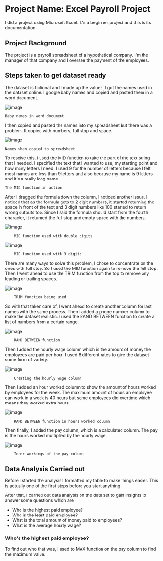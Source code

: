 # Project Name: Excel Payroll Project

I did a project using Microsoft Excel. It's a beginner project and this is its documentation.

## Project Background
The project is a payroll spreadsheet of a hypothetical company. I'm the manager of that company and I oversee the payment of the employees.

## Steps taken to get dataset ready
The dataset is fictional and I made up the values. I got the names used in the dataset online. I google baby names and copied and pasted them in a word document.

![image](https://user-images.githubusercontent.com/109159668/180644722-07623049-e4f3-44c3-9a22-dd634e5650c3.png)

    Baby names in word document

I then copied and pasted the names into my spreadsheet but there was a problem. It copied with numbers, full stop and space.

![image](https://user-images.githubusercontent.com/109159668/180644757-7530039d-747c-488d-a76e-8a4b5ab2a4de.png)

    Names when copied to spreadsheet

To resolve this, I used the MID function to take the part of the text string that I needed. I specified the text that I wanted to use, my starting point and how many letters I need. I used 9 for the number of letters because I felt most names are less than 9 letters and also because my name is 9 letters and it's a really long name.


    The MID function in action

After I dragged the formula down the column, I noticed another issue. I noticed that as the formula gets to 2 digit numbers, it started returning the space in front of the text and 3 digit numbers like 100 started to return wrong outputs too. Since I said the formula should start from the fourth character, it returned the full stop and empty space with the numbers.

![image](https://user-images.githubusercontent.com/109159668/180644811-60b86455-3157-4bc1-a94a-2a4bd763c9a9.png)

        MID function used with double digits

![image](https://user-images.githubusercontent.com/109159668/180644819-2ecec143-fd30-48ac-a5ff-e8bae87d737b.png)

        MID function used with 3 digits

There are many ways to solve this problem, I chose to concentrate on the ones with full stop. So I used the MID function again to remove the full stop. Then I went ahead to use the TRIM function from the top to remove any leading or trailing spaces.

![image](https://user-images.githubusercontent.com/109159668/180644836-5c38ac30-6944-4289-ba2f-018746b4b400.png)

        TRIM function being used

So with that taken care of, I went ahead to create another column for last names with the same process. Then I added a phone number column to make the dataset realistic. I used the RAND BETWEEN function to create a list of numbers from a certain range.

![image](https://user-images.githubusercontent.com/109159668/180644852-b36e1ef2-7b38-4554-bbf5-2b1c0142588a.png)

        RAND BETWEEN function

Then I added the hourly wage column which is the amount of money the employees are paid per hour. I used 8 different rates to give the dataset some form of variety.

![image](https://user-images.githubusercontent.com/109159668/180644871-c5cd8510-fe6e-4e1a-840e-ceb8cb1f7f1f.png)

        Creating the hourly wage column

Then I added an hour worked column to show the amount of hours worked by employees for the week. The maximum amount of hours an employee can work in a week is 40 hours but some employees did overtime which means they worked extra hours.

![image](https://user-images.githubusercontent.com/109159668/180644887-14221dea-9cc9-487c-88b9-ddd397ffe650.png)

        RAND BETWEEN function in hours worked column

Then finally, I added the pay column, which is a calculated column. The pay is the hours worked multiplied by the hourly wage.

![image](https://user-images.githubusercontent.com/109159668/180644909-abead806-51a6-482b-b736-9a6bfaf632b5.png)

        Inner workings of the pay column

## Data Analysis Carried out
Before I started the analysis I formatted my table to make things easier. This is actually one of the first steps before you start anything

After that, I carried out data analysis on the data set to gain insights to answer some questions which are
* Who is the highest paid employee?
* Who is the least paid employee?
* What is the total amount of money paid to employees?
* What is the average hourly wage?

### Who's the highest paid employee?
To find out who that was, I used to MAX function on the pay column to find the maximum value.






























